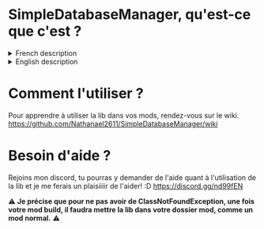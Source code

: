 # SimpleDatabaseManager, qu'est-ce que c'est ?

<details>
  <summary>French description</summary>
SimpleDatabaseManager est, avant-tout une lib pour vous les développeurs de mod minecraft !
La sauvegarde de données persistantes n'est pas une tâche facile, si vous débutez, vous savez de quoi je parle !
Si vous créez une variable à laquelle vous assignez une valeur, quand vous relancerez votre jeu, elle aura été reinitialisée.
Et bien justement SimpleDatabaseManager contre ce souci en proposant un système de gestion de data dans les joueurs (chaque joueur à une base de donnée assignée) ainsi qu'un système de base de données auxquelles vous pouvez accéder avec leur nom!
Dans ces "base de données" vous pouvez stocker des integers, des doubles, des floats, des string, ainsi que des boolan ! Et bien entendu ces données sont persistantes, SimpleDatabaseManager s'occupe de tout !
En plus d'ajouter un système de base de données persistantes, SimpleDatabaseManager ne s'arrête pas là, il permet aussi de synchroniser le data d'un joueur, avec celui-ci. 
Dès lors le client pourra avoir l'accès en lecture à toutes les données présentes dans la base de données lui étant assignée. 
Vous pouvez aussi choisir de partager certaines base de donnée (en lecture seulement) avec des EntityPlayer de votre choix.
En résumé, SimpleDatabaseManager est une lib permettant de stocker facilement des données persistantes, mais aussi de les synchroniser entre le server et le client.
</details>
<details>
  <summary>English description</summary>
  SimpleDatabaseManager is, above all, a lib for you minecraft mod developers!
Backing up persistent data is not an easy task, if you are a beginner, you know what I mean!
If you create a variable to which you assign a value, when you restart your game, it will have been reset.
Well, SimpleDatabaseManager against this problem by offering a data management system in the players (each player has an assigned database) as well as a database system that you can access with their name!
In these "databases" you can store integers, doubles, floats, longs, as well as boolans! And of course this data is persistent, SimpleDatabaseManager takes care of everything!
In addition to adding a persistent database system, SimpleDatabaseManager does not stop there, it also allows you to synchronize a player's data with it. 
From then on, the customer will be able to have read access to all the data present in the database assigned to him. 
You can also choose to share some databases (read only) with EntityPlayers of your choice.
In short, SimpleDatabaseManager is a lib that allows you to easily store persistent data, but also to synchronize them between the server and the client.
</details>


# Comment l'utiliser ?
Pour apprendre à utiliser la lib dans vos mods, rendez-vous sur le wiki.
https://github.com/Nathanael2611/SimpleDatabaseManager/wiki

# Besoin d'aide ?
Rejoins mon discord, tu pourras y demander de l'aide quant à l'utilisation de la lib et je me ferais un plaisiiiir de l'aider! :D
https://discord.gg/nd99fEN

:warning: **Je précise que pour ne pas avoir de ClassNotFoundException, une fois votre mod build, il faudra mettre la lib dans votre dossier mod, comme un mod normal.** :warning:
